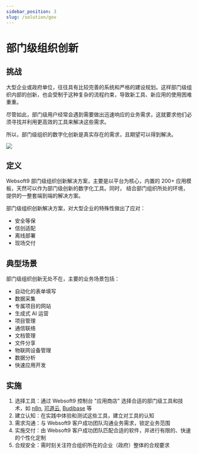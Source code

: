 ```yaml
---
sidebar_position: 3
slug: /solution/gov
---
```



# 部门级组织创新

## 挑战

大型企业或政府单位，往往具有比较完善的系统和严格的建设规划。这样部门级组织内部的创新，也会受制于这种复杂的流程约束，导致新工具、新应用的使用困难重重。  

尽管如此，部门级用户经常会遇到需要做出迅速响应的业务需求，这就要求他们必须寻找并利用更高效的工具来解决这些需求。  

所以，部门级组织的数字化创新是真实存在的需求，且期望可以得到解决。  

![](https://libs.websoft9.com/Websoft9/resource/solution/digital-transformation-feature.webp)

## 定义

Websoft9 部门级组织创新解决方案，主要是以平台为核心，内置的 200+ 应用模板，天然可以作为部门级创新的数字化工具。同时， 结合部门组织所处的环境，提供的一整套端到端的解决方案。  

部门级组织创新解决方案，对大型企业的特殊性做出了应对：

* 安全等保
* 信创适配
* 离线部署
* 现场交付

## 典型场景

部门级组织创新无处不在，主要的业务场景包括：

- 自动化的表单填写
- 数据采集
- 专属项目的网站
- 生成式 AI 运营
- 项目管理
- 通信联络
- 文档管理
- 文件分享
- 物联网设备管理
- 数据分析
- 快速应用开发


## 实施

1. 选择工具：通过 Websoft9 控制台 "应用商店" 选择合适的部门级工具和技术，如 [n8n](../n8n), [可道云](../kodcloud), [Budibase](../budibase) 等
2. 建立认知：在实践中体验和测试这些工具，建立对工具的认知
3. 需求沟通：与 Websoft9 客户成功团队沟通业务需求，锁定业务范围
4. 实施交付：由 Websoft9 客户成功团队匹配合适的软件，并进行有限的、快速的个性化定制
5. 合规安全：需时刻关注符合组织所在的企业（政府）整体的合规要求